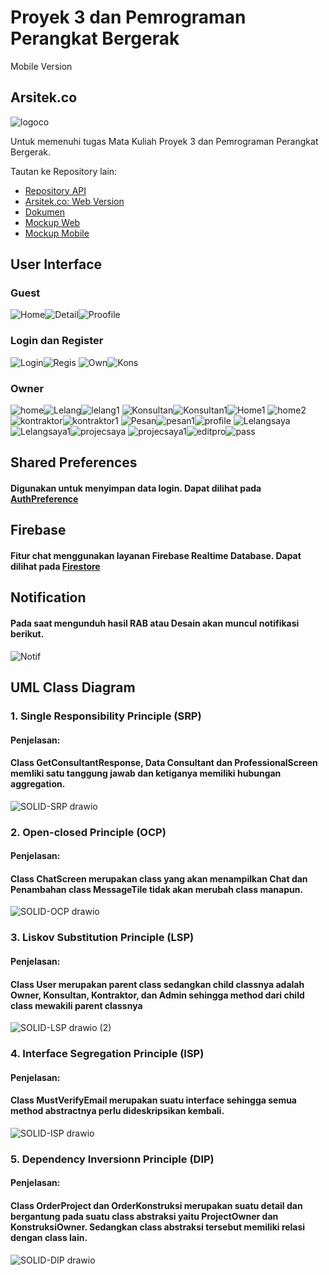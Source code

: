 # Proyek 3 dan Pemrograman Perangkat Bergerak

Mobile Version

## Arsitek.co
![logoco](https://user-images.githubusercontent.com/79303700/161211240-43b0031d-2c47-4055-977c-213192e6236c.png)

Untuk memenuhi tugas Mata Kuliah Proyek 3 dan Pemrograman Perangkat Bergerak.

Tautan ke Repository lain:

- [Repository API](https://github.com/Eko748/ArchitectApp-Web/tree/main/app/Http/Controllers/API)
- [Arsitek.co: Web Version](https://github.com/Eko748/ArchitectApp-Web)
- [Dokumen](https://github.com/Eko748/Dokumentasi)
- [Mockup Web](https://www.figma.com/file/Uvb7jXpQH1BoT2ULGVDv4n/Web?node-id=0%3A1)
- [Mockup Mobile](https://www.figma.com/file/m1ePrrwEZ1gz57B4FkQBfE/mobile?node-id=0%3A1)


## User Interface
### Guest
![Home](https://user-images.githubusercontent.com/79303700/175541068-1930c0e7-b03f-42c5-ab94-32a77aa8e97b.png)![Detail](https://user-images.githubusercontent.com/79303700/175541140-9dd8f1c2-0d3d-4434-b653-c0be7bd04399.png)![Proofile](https://user-images.githubusercontent.com/79303700/175541151-b20c9068-06d2-4a3d-9fa0-c90ebf2bc2b3.png)

### Login dan Register
![Login](https://user-images.githubusercontent.com/79303700/175547612-31ba4424-51aa-4820-afda-2c9512a4f862.png)![Regis](https://user-images.githubusercontent.com/79303700/175547637-1d3a7ee5-6328-4ee8-a473-025039bd4a10.png)
![Own](https://user-images.githubusercontent.com/79303700/175547667-dd99da1b-30b0-4cec-8a36-63ec9171382c.png)![Kons](https://user-images.githubusercontent.com/79303700/175547713-9075ce66-cdea-4adc-aa25-82960c2d93bb.png)

### Owner
![home](https://user-images.githubusercontent.com/79303700/175541361-c8ff0faa-fef5-4bfb-afc6-b323f2a21259.png)![Lelang](https://user-images.githubusercontent.com/79303700/175542977-d36edd91-c925-4385-8e22-0c3749bdc25f.png)![lelang1](https://user-images.githubusercontent.com/79303700/175541467-e9707395-d165-4234-89db-52cc8105503c.png)
![Konsultan](https://user-images.githubusercontent.com/79303700/175541688-3733034d-2c22-42a8-9f86-c7cb82b69d60.png)![Konsultan1](https://user-images.githubusercontent.com/79303700/175542746-f6a8b5da-f67f-4875-82de-5398c83788c5.png)![Home1](https://user-images.githubusercontent.com/79303700/175542663-c44e1e31-9f54-4648-be09-4e0fb2908654.png)
![home2](https://user-images.githubusercontent.com/79303700/175542802-6e7eb5fb-6db8-437b-a7fb-cf14a1355f6f.png)![kontraktor](https://user-images.githubusercontent.com/79303700/175542841-345eab12-7f58-45fa-9d56-5d94c3a2848c.png)![kontraktor1](https://user-images.githubusercontent.com/79303700/175542873-33f6bc57-acb3-4bdb-b953-619dc0734aa6.png)
![Pesan](https://user-images.githubusercontent.com/79303700/175543035-b6f41425-e987-4280-b238-5e3a6f96aa90.png)![pesan1](https://user-images.githubusercontent.com/79303700/175543074-17f2ea0b-c6c3-4ce1-8d20-a015740000fa.png)![profile](https://user-images.githubusercontent.com/79303700/175543096-9f70798f-f557-4f0c-beb1-fe9a336a2000.png)
![Lelangsaya](https://user-images.githubusercontent.com/79303700/175543133-4757c50d-4905-40ac-89ef-e36b5685393d.png)![Lelangsaya1](https://user-images.githubusercontent.com/79303700/175543166-a653c16c-bda8-4676-982b-5fdae27400ec.png)![projecsaya](https://user-images.githubusercontent.com/79303700/175543218-b0f82410-6f0f-4f8a-8c11-9f6d46044a53.png)
![projecsaya1](https://user-images.githubusercontent.com/79303700/175544145-107dab22-575d-4b9a-9ddf-27a0ab7ae9ef.png)![editpro](https://user-images.githubusercontent.com/79303700/175543275-5916330d-4e0a-4051-bc31-015ba229c716.png)![pass](https://user-images.githubusercontent.com/79303700/175543310-b9183e49-08a0-4a50-96f0-b7c186f07f1d.png)

## Shared Preferences
#### Digunakan untuk menyimpan data login. Dapat dilihat pada [AuthPreference](https://github.com/lelymaria/ArchitectApp-Mobile/blob/main/lib/models/preferences/auth_preference.dart)

## Firebase
#### Fitur chat menggunakan layanan Firebase Realtime Database. Dapat dilihat pada [Firestore](https://github.com/lelymaria/ArchitectApp-Mobile/blob/main/lib/models/firestore.dart)

## Notification
#### Pada saat mengunduh hasil RAB atau Desain akan muncul notifikasi berikut.
![Notif](https://user-images.githubusercontent.com/79303700/175551630-ff88d38b-8f06-45fe-b0b5-f7bab96f9702.png)


## UML Class Diagram
### 1. Single Responsibility Principle (SRP)
####    Penjelasan:
####    Class GetConsultantResponse, Data Consultant dan ProfessionalScreen memliki satu tanggung jawab dan ketiganya memiliki hubungan aggregation.

![SOLID-SRP drawio](https://user-images.githubusercontent.com/79303700/175523574-0e2366cb-16f5-4fcd-9b82-6db9b3583e66.png)

### 2. Open-closed Principle (OCP)
####    Penjelasan:
####    Class ChatScreen merupakan class yang akan menampilkan Chat dan Penambahan class MessageTile tidak akan merubah class manapun.

![SOLID-OCP drawio](https://user-images.githubusercontent.com/79303700/175523588-2ff3aae6-f38e-4b33-a1a3-e64b5d4bafa0.png)

### 3. Liskov Substitution Principle (LSP)
####    Penjelasan:
####    Class User merupakan parent class sedangkan child classnya adalah Owner, Konsultan, Kontraktor, dan Admin sehingga method dari child class mewakili parent classnya 

![SOLID-LSP drawio (2)](https://user-images.githubusercontent.com/79303700/175532897-63940ac0-2bd4-4c27-8ade-4331d74115c6.png)

### 4. Interface Segregation Principle (ISP)
####    Penjelasan:
####    Class MustVerifyEmail merupakan suatu interface sehingga semua method abstractnya perlu dideskripsikan kembali.

![SOLID-ISP drawio](https://user-images.githubusercontent.com/79303700/175523607-c8669e6c-1c0f-4e14-aab9-9767e5d7e0ff.png)

### 5. Dependency Inversionn Principle (DIP)
####    Penjelasan:
####    Class OrderProject dan OrderKonstruksi merupakan suatu detail dan bergantung pada suatu class abstraksi yaitu ProjectOwner dan KonstruksiOwner. Sedangkan class abstraksi tersebut memiliki relasi dengan class lain.
![SOLID-DIP drawio](https://user-images.githubusercontent.com/79303700/175523623-ec9cae79-2a2e-4811-8c3e-b72acf4fc2e4.png)
